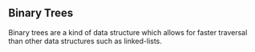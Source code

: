 ## Binary Trees

Binary trees are a kind of data structure which allows for faster traversal
than other data structures such as linked-lists.